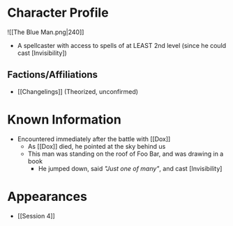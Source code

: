 # Character Profile
![[The Blue Man.png|240]]
- A spellcaster with access to spells of at LEAST 2nd level (since he could cast [Invisibility])
## Factions/Affiliations
- [[Changelings]] (Theorized, unconfirmed)

# Known Information
- Encountered immediately after the battle with [[Dox]] 
	- As [[Dox]] died, he pointed at the sky behind us
	- This man was standing on the roof of Foo Bar, and was drawing in a book
		- He jumped down, said *"Just one of many"*, and cast [Invisibility]

# Appearances
- [[Session 4]]
